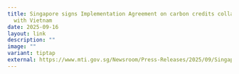 ```yaml
---
title: Singapore signs Implementation Agreement on carbon credits collaboration
  with Vietnam
date: 2025-09-16
layout: link
description: ""
image: ""
variant: tiptap
external: https://www.mti.gov.sg/Newsroom/Press-Releases/2025/09/Singapore-signs-Implementation-Agreement-on-carbon-credits-collaboration-with-Vietnam
---
```

